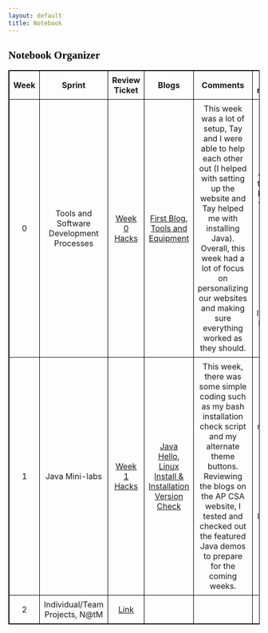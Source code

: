 ```yaml
---
layout: default
title: Notebook
---
```


<html>
<head>
<style>
  table {
    border-collapse: collapse;
    width: 100%;
    border: 1px solid black;
  }
  th, td {
    border: 1px solid black;
    padding: 8px;
    text-align: center;
  }
  .custom-font {
      font-family: "Supreme V1";
      color: black;
  }
</style>
</head>
<body>

<h2 class="custom-font">Notebook Organizer</h2>
</body>
</html>


| Week | Sprint                              | Review Ticket                                                        | Blogs                                                                                     | Comments                                                                                                                      | Plans for next week                                                     |
|------|-------------------------------------|----------------------------------------------------------------------|-------------------------------------------------------------------------------------------|-------------------------------------------------------------------------------------------------------------------------------|-------------------------------------------------------------------------|
| 0    | Tools and Software Development Processes | [Week 0 Hacks](https://github.com/realethantran/ethan_student/issues/1)       | [First Blog](https://ethan.nighthawkcodingsociety.com/c1.4/2023/08/20/First-Blog.html), [Tools and Equipment](https://ethan.nighthawkcodingsociety.com/2023/08/20/tools-equipment-hacks.html) | This week was a lot of setup, Tay and I were able to help each other out (I helped with setting up the website and Tay helped me with installing Java). Overall, this week had a lot of focus on personalizing our websites and making sure everything worked as they should. | Starting next week, I want to pick up the pace and begin to code as I think this week was a bit slowed down. Looking ahead, there are hacks for the Java Hello and Linux Installation blogs that I will start on. |
| 1    | Java Mini-labs                      | [Week 1 Hacks](https://github.com/realethantran/ethan_student/issues/1)               |  [Java Hello](https://ethan.nighthawkcodingsociety.com/2023/08/29/hello-java_IPYNB_2_.html),  [Linux Install & Installation Version Check](https://ethan.nighthawkcodingsociety.com/2023/08/21/linux_IPYNB_2_.html)                                                                                       | This week, there was some simple coding such as my bash installation check script and my alternate theme buttons. Reviewing the blogs on the AP CSA website, I tested and checked out the featured Java demos to prepare for the coming weeks.                                                                                                                             | Next week, I see that there is more Java coding such as the console games. I have already taken a look at the provided code and will try to start this weekend. |
| 2    | Individual/Team Projects, N@tM      | [Link](#)                                                            |                                                                                           |                                                                                                                               | |
